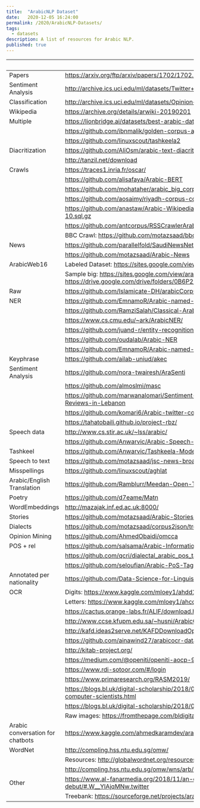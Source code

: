 ```yaml
---
title:  "ArabicNLP Dataset"
date:   2020-12-05 16:24:00
permalink: /2020/ArabicNLP-Datasets/
tags:
  - datasets
description: A list of resources for Arabic NLP.
published: true
---
```


|                                  | URL                                                                                                                                                              |
|----------------------------------|------------------------------------------------------------------------------------------------------------------------------------------------------------------|
| Papers                           | https://arxiv.org/ftp/arxiv/papers/1702/1702.07835.pdf                                                                                                           |
| Sentiment Analysis               | http://archive.ics.uci.edu/ml/datasets/Twitter+Data+set+for+Arabic+Sentiment+Analysis                                                                            |
| Classification                   | http://archive.ics.uci.edu/ml/datasets/Opinion+Corpus+for+Lebanese+Arabic+Reviews+%28OCLAR%29                                                                    |
| Wikipedia                        | https://archive.org/details/arwiki-20190201                                                                                                                      |
| Multiple                         | https://lionbridge.ai/datasets/best-arabic-datasets-for-machine-learning/                                                                                        |
|                                  | https://github.com/ibnmalik/golden-corpus-arabic/tree/develop/core                                                                                               |
|                                  | https://github.com/linuxscout/tashkeela2                                                                                                                         |
| Diacritization                   | https://github.com/AliOsm/arabic-text-diacritization/tree/master/dataset                                                                                         |
|                                  | http://tanzil.net/download                                                                                                                                       |
| Crawls                           | https://traces1.inria.fr/oscar/                                                                                                                                  |
|                                  | https://github.com/alisafaya/Arabic-BERT                                                                                                                         |
|                                  | https://github.com/mohataher/arabic_big_corpus                                                                                                                   |
|                                  | https://github.com/aosaimy/riyadh-corpus-collection                                                                                                              |
|                                  | https://github.com/anastaw/Arabic-Wikipedia-Corpus/blob/master/Wikipedia-Corpus-30-08-10.sql.gz                                                                  |
|                                  | https://github.com/antcorpus/RSSCrawlerArabicCorpus                                                                                                              |
|                                  | BBC Crawl: https://github.com/motazsaad/bbc-crawler                                                                                                              |
| News                             | https://github.com/parallelfold/SaudiNewsNet                                                                                                                     |
|                                  | https://github.com/motazsaad/Arabic-News                                                                                                                         |
| ArabicWeb16                      | Labeled Dataset: https://sites.google.com/view/arabicweb16/download/labelled-datasets?authuser=0                                                                 |
|                                  | Sample big: https://sites.google.com/view/arabicweb16/getting-started?authuser=0             https://drive.google.com/drive/folders/0B6P2zR7VKiV4SWdITFlXcmxObWM |
| Raw                              | https://github.com/Islamicate-DH/arabicCorpus                                                                                                                    |
| NER                              | https://github.com/EmnamoR/Arabic-named-entity-recognition                                                                                                       |
|                                  | https://github.com/RamziSalah/Classical-Arabic-Named-Entity-Recognition-Corpus                                                                                   |
|                                  | https://www.cs.cmu.edu/~ark/ArabicNER/                                                                                                                           |
|                                  | https://github.com/juand-r/entity-recognition-datasets                                                                                                           |
|                                  | https://github.com/oudalab/Arabic-NER                                                                                                                            |
|                                  | https://github.com/EmnamoR/Arabic-named-entity-recognition/tree/master/                                                                                          |
| Keyphrase                        | https://github.com/ailab-uniud/akec                                                                                                                              |
| Sentiment Analysis               | https://github.com/nora-twairesh/AraSenti                                                                                                                        |
|                                  | https://github.com/almoslmi/masc                                                                                                                                 |
|                                  | https://github.com/marwanalomari/Sentiment-Classifier-Logistic-Regression-for-Arabic-Services-Reviews-in-Lebanon                                                 |
|                                  | https://github.com/komari6/Arabic-twitter-corpus-AJGT
|                                  | https://tahatobaili.github.io/project-rbz/                                                                                                      |
| Speech data                      | http://www.cs.stir.ac.uk/~lss/arabic/                                                                                                                            |
|                                  | https://github.com/Anwarvic/Arabic-Speech-Recognition                                                                                                            |
| Tashkeel                         | https://github.com/Anwarvic/Tashkeela-Model                                                                                                                      |
| Speech to text                   | https://github.com/motazsaad/jsc-news-broadcast                                                                                                                  |
| Misspellings                     | https://github.com/linuxscout/aghlat                                                                                                                             |
| Arabic/English Translation       | https://github.com/Ramblurr/Meedan-Open-Translation-Memory--ar-en-                                                                                               |
| Poetry                           | https://github.com/d7eame/Matn                                                                                                                                   |
| WordEmbeddings                   | http://mazajak.inf.ed.ac.uk:8000/                                                                                                                                |
| Stories                          | https://github.com/motazsaad/Arabic-Stories-Corpus                                                                                                               |
| Dialects                         | https://github.com/motazsaad/corpus2json/tree/master/corpora/nizar_arabic_dialects                                                                               |
| Opinion Mining                   | https://github.com/AhmedObaidi/omcca                                                                                                                             |
| POS + rel                        | https://github.com/salsama/Arabic-Information-Extraction-Corpus                                                                                                  |
|                                  | https://github.com/qcri/dialectal_arabic_pos_tagger                                                                                                              |
|                                  | https://github.com/seloufian/Arabic-PoS-Tagger                                                                                                                   |
| Annotated per nationality        | https://github.com/Data-Science-for-Linguists-2020/Arabic-Learner-Corpus-Considerations                                                                          |
| OCR                              | Digits: https://www.kaggle.com/mloey1/ahdd1                                                                                                                      |
|                                  | Letters: https://www.kaggle.com/mloey1/ahcd1                                                                                                                     |
|                                  | https://cactus.orange-labs.fr/ALIF/download.html                                                                                                                 |
|                                  | http://www.ccse.kfupm.edu.sa/~husni/ArabicOCR/PATS-A02.htm                                                                                                       |
|                                  | http://kafd.ideas2serve.net/KAFDDownloadOptions.php                                                                                                              |
|                                  | https://github.com/ainawind27/arabicocr-data                                                                                                                     |
|                                  | http://kitab-project.org/                                                                                                                                        |
|                                  | https://medium.com/@openiti/openiti-aocp-9802865a6586                                                                                                            |
|                                  | https://www.rdi-sotoor.com/#/login                                                                                                                               |
|                                  | https://www.primaresearch.org/RASM2019/                                                                                                                          |
|                                  | https://blogs.bl.uk/digital-scholarship/2018/02/8th-century-arabic-scientists-meet-todays-computer-scientists.html                                               |
|                                  | https://blogs.bl.uk/digital-scholarship/2018/03/arabic-handwrittten-ocr.html                                                                                     |
|                                  | Raw images: https://fromthepage.com/bldigital/arabic-scientific-manuscripts                                                                                      |
| Arabic conversation for chatbots | https://www.kaggle.com/ahmedkaramdev/arabic-conversational-dataset                                                                                               |
| WordNet                          | http://compling.hss.ntu.edu.sg/omw/                                                                                                                              |
|                                  | Resources: http://globalwordnet.org/resources/arabic-wordnet/arabic-resources/                                                                                   |
|                                  | http://compling.hss.ntu.edu.sg/omw/wns/arb/LICENSE                                                                                                               |
| Other                            | https://www.al-fanarmedia.org/2018/11/an-online-arabic-dictionary-makes-its-debut/#.W__YlAjqMNw.twitter                                                          |
|                                  | Treebank: https://sourceforge.net/projects/arabicsubcats/files/                                                                                                  |
